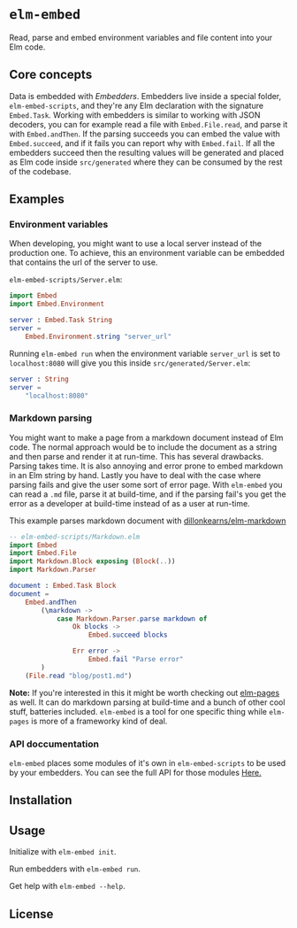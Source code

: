 # `elm-embed`

Read, parse and embed environment variables and file content into your Elm code.

## Core concepts

Data is embedded with _Embedders_. Embedders live inside a special folder, `elm-embed-scripts`, and they're any Elm declaration with the signature `Embed.Task`. Working with embedders is similar to working with JSON decoders, you can for example read a file with `Embed.File.read`, and parse it with `Embed.andThen`. If the parsing succeeds you can embed the value with `Embed.succeed`, and if it fails you can report why with `Embed.fail`. If all the embedders succeed then the resulting values will be generated and placed as Elm code inside `src/generated` where they can be consumed by the rest of the codebase.

## Examples

### Environment variables

When developing, you might want to use a local server instead of the production one. To achieve, this an environment variable can be embedded that contains the url of the server to use.

`elm-embed-scripts/Server.elm`:
```elm
import Embed
import Embed.Environment

server : Embed.Task String
server =
    Embed.Environment.string "server_url"
```

Running `elm-embed run` when the environment variable `server_url` is set to `localhost:8080` will give you this inside `src/generated/Server.elm`:
```elm
server : String
server =
    "localhost:8080"
```

### Markdown parsing

You might want to make a page from a markdown document instead of Elm code. The normal approach would be to include the document as a string and then parse and render it at run-time. This has several drawbacks. Parsing takes time. It is also annoying and error prone to embed markdown in an Elm string by hand. Lastly you have to deal with the case where parsing fails and give the user some sort of error page. With `elm-embed` you can read a `.md` file, parse it at build-time, and if the parsing fail's you get the error as a developer at build-time instead of as a user at run-time.

This example parses markdown document with [dillonkearns/elm-markdown](https://package.elm-lang.org/packages/dillonkearns/elm-markdown/latest/)

```elm
-- elm-embed-scripts/Markdown.elm
import Embed
import Embed.File
import Markdown.Block exposing (Block(..))
import Markdown.Parser

document : Embed.Task Block
document =
    Embed.andThen
        (\markdown ->
            case Markdown.Parser.parse markdown of
                Ok blocks ->
                    Embed.succeed blocks

                Err error ->
                    Embed.fail "Parse error"
        )
    (File.read "blog/post1.md")
```

**Note:** If you're interested in this it might be worth checking out [elm-pages](https://elm-pages.com/) as well. It can do markdown parsing at build-time and a bunch of other cool stuff, batteries included. `elm-embed` is a tool for one specific thing while `elm-pages` is more of a frameworky kind of deal.

### API doccumentation

`elm-embed` places some modules of it's own in `elm-embed-scripts` to be used by your embedders. You can see the full API for those modules <a href="https://elm-doc-preview.netlify.app/Embed?repo=emmabastas%2Felm-embed-docs&version=master" target="_blank">Here.</a>

## Installation

## Usage

Initialize with `elm-embed init`.

Run embedders with `elm-embed run`.

Get help with `elm-embed --help`.

## License
